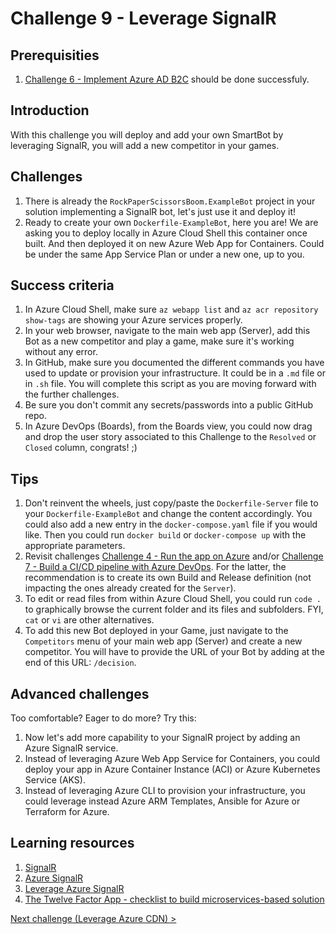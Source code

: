 # Challenge 9 - Leverage SignalR

## Prerequisities

1. [Challenge 6 - Implement Azure AD B2C](./ImplementAADB2C.md) should be done successfuly.

## Introduction

With this challenge you will deploy and add your own SmartBot by leveraging SignalR, you will add a new competitor in your games.

## Challenges

1. There is already the `RockPaperScissorsBoom.ExampleBot` project in your solution implementing a SignalR bot, let's just use it and deploy it!
1. Ready to create your own `Dockerfile-ExampleBot`, here you are! We are asking you to deploy locally in Azure Cloud Shell this container once built. And then deployed it on new Azure Web App for Containers. Could be under the same App Service Plan or under a new one, up to you.

## Success criteria

1. In Azure Cloud Shell, make sure `az webapp list` and `az acr repository show-tags` are showing your Azure services properly.
1. In your web browser, navigate to the main web app (Server), add this Bot as a new competitor and play a game, make sure it's working without any error.
1. In GitHub, make sure you documented the different commands you have used to update or provision your infrastructure. It could be in a `.md` file or in `.sh` file. You will complete this script as you are moving forward with the further challenges.
  1. Be sure you don't commit any secrets/passwords into a public GitHub repo.
1. In Azure DevOps (Boards), from the Boards view, you could now drag and drop the user story associated to this Challenge to the `Resolved` or `Closed` column, congrats! ;)

## Tips

1. Don't reinvent the wheels, just copy/paste the `Dockerfile-Server` file to your `Dockerfile-ExampleBot` and change the content accordingly. You could also add a new entry in the `docker-compose.yaml` file if you would like. Then you could run `docker build` or `docker-compose up` with the appropriate parameters.
1. Revisit challenges [Challenge 4 - Run the app on Azure](RunOnAzure.md) and/or [Challenge 7 - Build a CI/CD pipeline with Azure DevOps](BuildCICDPipelineWithAzureDevOps.md). For the latter, the recommendation is to create its own Build and Release definition (not impacting the ones already created for the `Server`).
1. To edit or read files from within Azure Cloud Shell, you could run `code .` to graphically browse the current folder and its files and subfolders. FYI, `cat` or `vi` are other alternatives.
1. To add this new Bot deployed in your Game, just navigate to the `Competitors` menu of your main web app (Server) and create a new competitor. You will have to provide the URL of your Bot by adding at the end of this URL: `/decision`. 

## Advanced challenges

Too comfortable? Eager to do more? Try this:

1. Now let's add more capability to your SignalR project by adding an Azure SignalR service.
1. Instead of leveraging Azure Web App Service for Containers, you could deploy your app in Azure Container Instance (ACI) or Azure Kubernetes Service (AKS).
1. Instead of leveraging Azure CLI to provision your infrastructure, you could leverage instead Azure ARM Templates, Ansible for Azure or Terraform for Azure.

## Learning resources

1. [SignalR](https://www.asp.net/signalr)
1. [Azure SignalR](https://azure.microsoft.com/en-us/services/signalr-service/)
1. [Leverage Azure SignalR](https://docs.microsoft.com/en-us/azure/azure-signalr/signalr-quickstart-dotnet-core)
1. [The Twelve Factor App - checklist to build microservices-based solution](https://12factor.net/) 

[Next challenge (Leverage Azure CDN) >](./LeverageCDN.md)